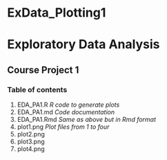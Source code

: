 ExData_Plotting1
================

# Exploratory Data Analysis 
## Course Project 1

### Table of contents

1. EDA_PA1.R      *R code to generate plots*	
2. EDA_PA1.md     *Code documentation*    
3. EDA_PA1.Rmd    *Same as above but in Rmd format*	
4. plot1.png      *Plot files from 1 to four*
3. plot2.png
4. plot3.png
5. plot4.png

